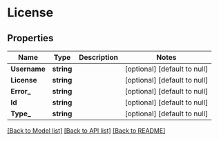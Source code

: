 # License

## Properties
Name | Type | Description | Notes
------------ | ------------- | ------------- | -------------
**Username** | **string** |  | [optional] [default to null]
**License** | **string** |  | [optional] [default to null]
**Error_** | **string** |  | [optional] [default to null]
**Id** | **string** |  | [optional] [default to null]
**Type_** | **string** |  | [optional] [default to null]

[[Back to Model list]](../README.md#documentation-for-models) [[Back to API list]](../README.md#documentation-for-api-endpoints) [[Back to README]](../README.md)


